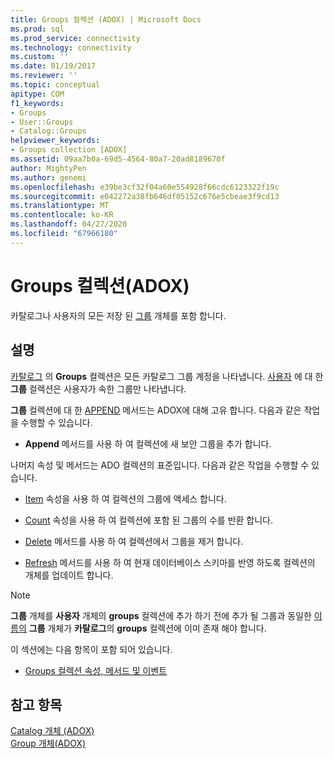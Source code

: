 ```yaml
---
title: Groups 컬렉션 (ADOX) | Microsoft Docs
ms.prod: sql
ms.prod_service: connectivity
ms.technology: connectivity
ms.custom: ''
ms.date: 01/19/2017
ms.reviewer: ''
ms.topic: conceptual
apitype: COM
f1_keywords:
- Groups
- User::Groups
- Catalog::Groups
helpviewer_keywords:
- Groups collection [ADOX]
ms.assetid: 09aa7b0a-69d5-4564-80a7-20ad8189670f
author: MightyPen
ms.author: genemi
ms.openlocfilehash: e39be3cf32f04a60e554928f66cdc6123322f19c
ms.sourcegitcommit: e042272a38fb646df05152c676e5cbeae3f9cd13
ms.translationtype: MT
ms.contentlocale: ko-KR
ms.lasthandoff: 04/27/2020
ms.locfileid: "67966180"
---
```

# <a name="groups-collection-adox"></a>Groups 컬렉션(ADOX)
카탈로그나 사용자의 모든 저장 된 [그룹](../../../ado/reference/adox-api/group-object-adox.md) 개체를 포함 합니다.  
  
## <a name="remarks"></a>설명  
 [카탈로그](../../../ado/reference/adox-api/catalog-object-adox.md) 의 **Groups** 컬렉션은 모든 카탈로그 그룹 계정을 나타냅니다. [사용자](../../../ado/reference/adox-api/user-object-adox.md) 에 대 한 **그룹** 컬렉션은 사용자가 속한 그룹만 나타냅니다.  
  
 **그룹** 컬렉션에 대 한 [APPEND](../../../ado/reference/adox-api/append-method-adox-groups.md) 메서드는 ADOX에 대해 고유 합니다. 다음과 같은 작업을 수행할 수 있습니다.  
  
-   **Append** 메서드를 사용 하 여 컬렉션에 새 보안 그룹을 추가 합니다.  
  
 나머지 속성 및 메서드는 ADO 컬렉션의 표준입니다. 다음과 같은 작업을 수행할 수 있습니다.  
  
-   [Item](../../../ado/reference/ado-api/item-property-ado.md) 속성을 사용 하 여 컬렉션의 그룹에 액세스 합니다.  
  
-   [Count](../../../ado/reference/ado-api/count-property-ado.md) 속성을 사용 하 여 컬렉션에 포함 된 그룹의 수를 반환 합니다.  
  
-   [Delete](../../../ado/reference/adox-api/delete-method-adox-collections.md) 메서드를 사용 하 여 컬렉션에서 그룹을 제거 합니다.  
  
-   [Refresh](../../../ado/reference/ado-api/refresh-method-ado.md) 메서드를 사용 하 여 현재 데이터베이스 스키마를 반영 하도록 컬렉션의 개체를 업데이트 합니다.  
  
> [!NOTE]
>  **그룹** 개체를 **사용자** 개체의 **groups** 컬렉션에 추가 하기 전에 추가 될 그룹과 동일한 [이름의](../../../ado/reference/adox-api/name-property-adox.md) **그룹** 개체가 **카탈로그**의 **groups** 컬렉션에 이미 존재 해야 합니다.  
  
 이 섹션에는 다음 항목이 포함 되어 있습니다.  
  
-   [Groups 컬렉션 속성, 메서드 및 이벤트](../../../ado/reference/adox-api/groups-collection-properties-methods-and-events.md)  
  
## <a name="see-also"></a>참고 항목  
 [Catalog 개체 (ADOX)](../../../ado/reference/adox-api/catalog-object-adox.md)   
 [Group 개체(ADOX)](../../../ado/reference/adox-api/group-object-adox.md)
